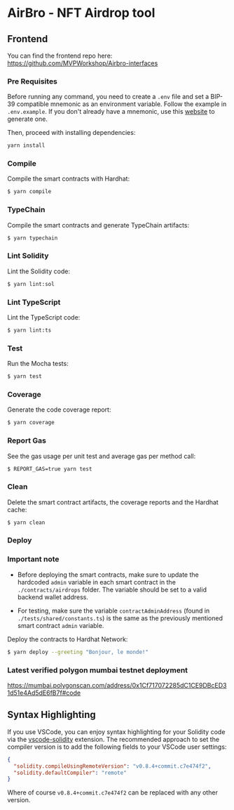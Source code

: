 # AirBro - NFT Airdrop tool

## Frontend

You can find the frontend repo here: https://github.com/MVPWorkshop/Airbro-interfaces


### Pre Requisites

Before running any command, you need to create a `.env` file and set a BIP-39 compatible mnemonic as an environment
variable. Follow the example in `.env.example`. If you don't already have a mnemonic, use this [website](https://iancoleman.io/bip39/) to generate one.

Then, proceed with installing dependencies:

```sh
yarn install
```

### Compile

Compile the smart contracts with Hardhat:

```sh
$ yarn compile
```

### TypeChain

Compile the smart contracts and generate TypeChain artifacts:

```sh
$ yarn typechain
```

### Lint Solidity

Lint the Solidity code:

```sh
$ yarn lint:sol
```

### Lint TypeScript

Lint the TypeScript code:

```sh
$ yarn lint:ts
```

### Test

Run the Mocha tests:

```sh
$ yarn test
```

### Coverage

Generate the code coverage report:

```sh
$ yarn coverage
```

### Report Gas

See the gas usage per unit test and average gas per method call:

```sh
$ REPORT_GAS=true yarn test
```

### Clean

Delete the smart contract artifacts, the coverage reports and the Hardhat cache:

```sh
$ yarn clean
```

### Deploy

### Important note

- Before deploying the smart contracts, make sure to update the hardcoded ```admin``` variable in each smart contract in the ```./contracts/airdrops``` folder. The variable should be set to a valid backend wallet address.

- For testing, make sure the variable ```contractAdminAddress``` (found in ```./tests/shared/constants.ts```) is the same as the previously mentioned smart contract ```admin``` variable.

Deploy the contracts to Hardhat Network:

```sh
$ yarn deploy --greeting "Bonjour, le monde!"
```

### Latest verified polygon mumbai testnet deployment
https://mumbai.polygonscan.com/address/0x1Cf717072285dC1CE9DBcED31d51e4Ad5dE6fB7f#code

## Syntax Highlighting

If you use VSCode, you can enjoy syntax highlighting for your Solidity code via the
[vscode-solidity](https://github.com/juanfranblanco/vscode-solidity) extension. The recommended approach to set the
compiler version is to add the following fields to your VSCode user settings:

```json
{
  "solidity.compileUsingRemoteVersion": "v0.8.4+commit.c7e474f2",
  "solidity.defaultCompiler": "remote"
}
```

Where of course `v0.8.4+commit.c7e474f2` can be replaced with any other version.
